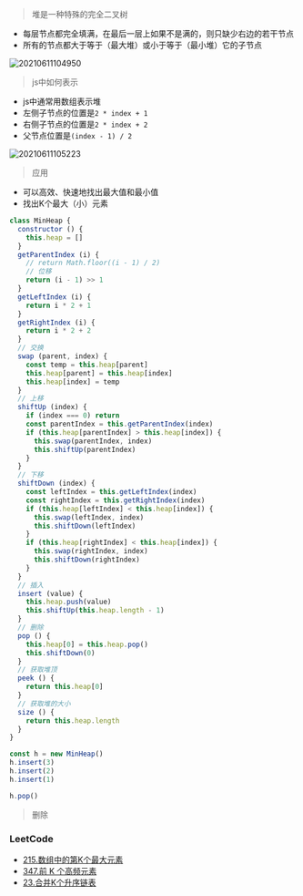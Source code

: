 > 堆是一种特殊的完全二叉树

- 每层节点都完全填满，在最后一层上如果不是满的，则只缺少右边的若干节点
- 所有的节点都大于等于（最大堆）或小于等于（最小堆）它的子节点


![20210611104950](https://cdn.jsdelivr.net/gh/rsl140/imgCdn@main/imgs/20210611104950.png)

> js中如何表示

- js中通常用数组表示堆
- 左侧子节点的位置是`2 * index + 1`
- 右侧子节点的位置是`2 * index + 2`
- 父节点位置是`(index - 1) / 2`

![20210611105223](https://cdn.jsdelivr.net/gh/rsl140/imgCdn@main/imgs/20210611105223.png)

> 应用

- 可以高效、快速地找出最大值和最小值
- 找出K个最大（小）元素

``` js
class MinHeap {
  constructor () {
    this.heap = []
  }
  getParentIndex (i) {
    // return Math.floor((i - 1) / 2)
    // 位移
    return (i - 1) >> 1
  }
  getLeftIndex (i) {
    return i * 2 + 1
  }
  getRightIndex (i) {
    return i * 2 + 2
  }
  // 交换
  swap (parent, index) {
    const temp = this.heap[parent]
    this.heap[parent] = this.heap[index]
    this.heap[index] = temp
  }
  // 上移
  shiftUp (index) {
    if (index === 0) return
    const parentIndex = this.getParentIndex(index)
    if (this.heap[parentIndex] > this.heap[index]) {
      this.swap(parentIndex, index)
      this.shiftUp(parentIndex)
    }
  }
  // 下移
  shiftDown (index) {
    const leftIndex = this.getLeftIndex(index)
    const rightIndex = this.getRightIndex(index)
    if (this.heap[leftIndex] < this.heap[index]) {
      this.swap(leftIndex, index)
      this.shiftDown(leftIndex)
    }
    if (this.heap[rightIndex] < this.heap[index]) {
      this.swap(rightIndex, index)
      this.shiftDown(rightIndex)
    }
  }
  // 插入
  insert (value) {
    this.heap.push(value)
    this.shiftUp(this.heap.length - 1)
  }
  // 删除
  pop () {
    this.heap[0] = this.heap.pop()
    this.shiftDown(0)
  }
  // 获取堆顶
  peek () {
    return this.heap[0]
  }
  // 获取堆的大小
  size () {
    return this.heap.length
  }
}

const h = new MinHeap()
h.insert(3)
h.insert(2)
h.insert(1)

h.pop()
```


> 删除


### LeetCode

- [215.数组中的第K个最大元素](https://leetcode-cn.com/problems/kth-largest-element-in-an-array)
- [347.前 K 个高频元素](https://leetcode-cn.com/problems/top-k-frequent-elements)
- [23.合并K个升序链表](https://leetcode-cn.com/problems/merge-k-sorted-lists)